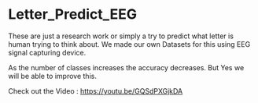 # Letter_Predict_EEG


These are just a research work or simply a try to predict what letter is human trying to think about.
We made our own Datasets for this using EEG signal capturing device.

As the number of classes increases the accuracy decreases.
But Yes we will be able to improve this.

Check out the Video : https://youtu.be/GQSdPXGjkDA
